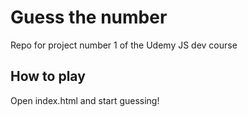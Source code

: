 # Guess the number

Repo for project number 1 of the Udemy JS dev course

## How to play

Open index.html and start guessing!
